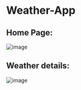 # Weather-App
## Home Page:
![image](https://user-images.githubusercontent.com/96334868/233795206-96488b54-1669-4b92-af3a-de6c75efb628.png)

## Weather details:
![image](https://user-images.githubusercontent.com/96334868/233795193-90815987-8f9a-4e50-8d2e-05dec696dbd5.png)
